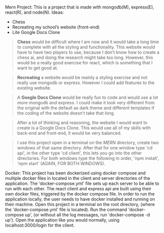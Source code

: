 Mern Project:
This is a project that is made with mongodb(M), express(E), react(R), and node(N).
Ideas:
<ul>
  <li>Chess</li>
  <li>Recreating my school’s website (front-end)</li>
  <li>Lite Google Docs Clone</li>
</ul>

><b>Chess</b> would be difficult where I am now and it would take a long time to complete with all the styling and functionality. This website would have to have two players to use, because I don’t know how to create a chess ai, and doing the research might take too long. However, this would be a really good exercise for react, which is something that I want to get good at.

><b>Recreating</b> a website would be mainly a styling exercise and not really use mongodb or express. However I could add features to the existing website.

>A <b>Google Docs Clone</b> would be really fun to code and would use a lot more mongodb and express. I could make it look very different from the original with the default as dark theme and different templates if the coding of the website doesn’t take that long.

>After a lot of thinking and reasoning, the website I would want to create is a Google Docs Clone. This would use all of my skills with back-end and front-end, it would be very balanced.

>I use this project open in a ternimal on the <i>MERN</i> directory, create two windows of that same directory. After that for one window type 'cd api', in the other type 'cd client', this lets you go into the other directories. For both windows type the following in order, 'npm install', 'npm start' (AGAIN, FOR BOTH WINDOWS).

Docker:
This project has been dockerized using docker compose and multiple docker files in located in the client and server directories of the application.
The 'docker-compose.yml' file sets up each server to be able to run with each other. The react client and express api are built using their own docker files, triggered by the docker compose file.
In order to run the application locally, the user needs to have docker installed and running on their machine. Open this project in a terminal on the root directory, (where the 'docker-compose.yml' file is located). Run the command 'docker-compose up', (or without all the log messages, run 'docker-compose -d up').
Open the application like you would normally, using localhost:3000/login for the client.
